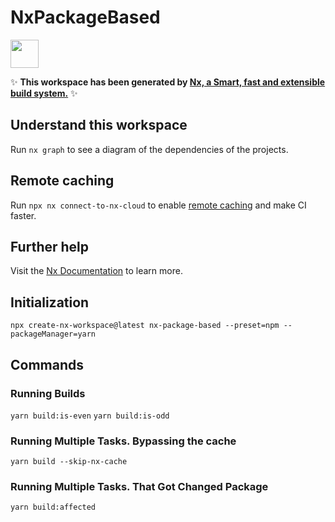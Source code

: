 # NxPackageBased

<a href="https://nx.dev" target="_blank" rel="noreferrer"><img src="https://raw.githubusercontent.com/nrwl/nx/master/images/nx-logo.png" width="45"></a>

✨ **This workspace has been generated by [Nx, a Smart, fast and extensible build system.](https://nx.dev)** ✨

## Understand this workspace

Run `nx graph` to see a diagram of the dependencies of the projects.

## Remote caching

Run `npx nx connect-to-nx-cloud` to enable [remote caching](https://nx.app) and make CI faster.

## Further help

Visit the [Nx Documentation](https://nx.dev) to learn more.

## Initialization

`npx create-nx-workspace@latest nx-package-based --preset=npm --packageManager=yarn`

## Commands

### Running Builds

`yarn build:is-even`
`yarn build:is-odd`

### Running Multiple Tasks. Bypassing the cache

`yarn build --skip-nx-cache`

### Running Multiple Tasks. That Got Changed Package

`yarn build:affected`
